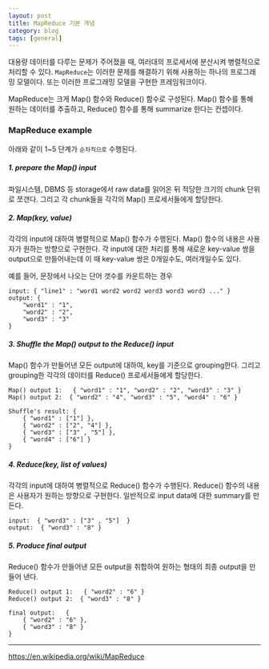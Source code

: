 ```yaml
---
layout: post
title: MapReduce 기본 개념
category: blog
tags: [general]
---
```


대용량 데이터를 다루는 문제가 주어졌을 때, 여러대의 프로세서에 분산시켜 병렬적으로 처리할 수 있다. `MapReduce`는 이러한 문제를 해결하기 위해 사용하는 하나의 프로그래밍 모델이다. 또는 이러한 프로그래밍 모델을 구현한 프레임워크이다.

MapReduce는 크게 Map() 함수와 Reduce() 함수로 구성된다. Map() 함수를 통해 원하는 데이터를 추출하고, Reduce() 함수를 통해 summarize 한다는 컨셉이다.

### MapReduce example
아래와 같이 1~5 단계가 `순차적으로` 수행된다.

##### 1. prepare the Map() input
파일시스템, DBMS 등 storage에서 raw data를 읽어온 뒤 적당한 크기의 chunk 단위로 쪼갠다. 그리고 각 chunk들을 각각의 Map() 프로세서들에게 할당한다.

##### 2. Map(key, value) 
각각의 input에 대하여 병렬적으로 Map() 함수가 수행된다. Map() 함수의 내용은 사용자가 원하는 방향으로 구현한다. 각 input에 대한 처리를 통해 새로운 key-value 쌍을 output으로 만들어내는데 이 때 key-value 쌍은 0개일수도, 여러개일수도 있다.

예를 들어, 문장에서 나오는 단어 갯수를 카운트하는 경우

```
input: { "line1" : "word1 word2 word2 word3 word3 word3 ..." }
output: {
    "word1" : "1",
  	"word2" : "2",
   	"word3" : "3"
}
```

##### 3. Shuffle the Map() output to the Reduce() input
Map() 함수가 만들어낸 모든 output에 대하여, key를 기준으로 grouping한다. 그리고 grouping한 각각의 데이터를 Reduce() 프로세서들에게 할당한다.

```
Map() output 1:   { "word1" : "1", "word2" : "2", "word3" : "3" } 
Map() output 2:  { "word2" : "4", "word3" : "5", "word4" : "6" }

Shuffle's result: {
	{ "word1" : ["1"] }, 
	{ "word2" : ["2", "4"] },
	{ "word3" : ["3" , "5"] },
	{ "word4" : ["6"] }	
}
```

##### 4. Reduce(key, list of values)
각각의 input에 대하여 병렬적으로 Reduce() 함수가 수행된다. Reduce() 함수의 내용은 사용자가 원하는 방향으로 구현한다. 일반적으로 input data에 대한 summary를 만든다.

```
input:  { "word3" : ["3" , "5"]  }
output:  { "word3" : "8" }
```

##### 5. Produce final output
Reduce() 함수가 만들어낸 모든 output을 취합하여 원하는 형태의 최종 output을 만들어 낸다.

```
Reduce() output 1:   { "word2" : "6" }
Reduce() output 2:  { "word3" : "8" }

final output:	{
	{ "word2" : "6" },
	{ "word3" : "8" }
}
```

------

https://en.wikipedia.org/wiki/MapReduce
